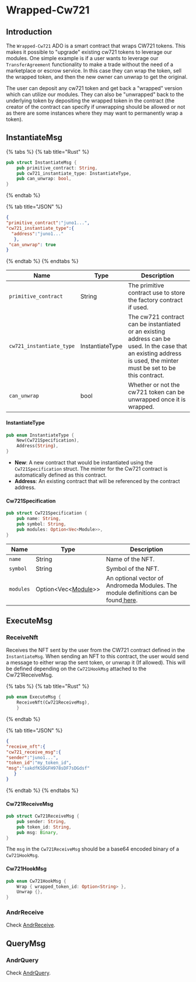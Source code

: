 # Wrapped-Cw721

## Introduction

The `Wrapped-Cw721` ADO is a smart contract that wraps CW721 tokens. This makes it possible to "upgrade" existing cw721 tokens to leverage our modules. One simple example is if a user wants to leverage our `TransferAgreement` functionality to make a trade without the need of a marketplace or escrow service. In this case they can wrap the token, sell the wrapped token, and then the new owner can unwrap to get the original.

The user can deposit any cw721 token and get back a "wrapped" version which can utilize our modules. They can also be "unwrapped" back to  the underlying token by depositing the wrapped token in the contract (the creator of the contract can specify if unwrapping should be allowed or not as there are some instances where they may want to permanently wrap a token).

## InstantiateMsg

{% tabs %}
{% tab title="Rust" %}
```rust
pub struct InstantiateMsg {
    pub primitive_contract: String,
    pub cw721_instantiate_type: InstantiateType,
    pub can_unwrap: bool,
}
```
{% endtab %}

{% tab title="JSON" %}
```json
{
"primitive_contract":"juno1...",
"cw721_instantiate_type":{
  "address":"juno1..."
   },
 "can_unwrap": true
}
```
{% endtab %}
{% endtabs %}

| Name                     | Type            | Description                                                                                                                                                           |
| ------------------------ | --------------- | --------------------------------------------------------------------------------------------------------------------------------------------------------------------- |
| `primitive_contract`     | String          | The primitive contract use to store the factory contract  if used.                                                                                                    |
| `cw721_instantiate_type` | InstantiateType | The cw721 contract can be instantiated or an existing address can be used. In the case that  an existing address is used, the minter must be set to be this contract. |
| `can_unwrap`             | bool            | Whether or not the cw721 token can be unwrapped once it is wrapped.                                                                                                   |

#### InstantiateType

```rust
pub enum InstantiateType {
    New(Cw721Specification),
    Address(String),
}
```

* **New**: A new contract that would be instantiated using the `Cw721Specification` struct. The minter for the Cw721 contract is automatically defined as this contract.
* **Address**: An existing contract that will be referenced by the contract address.

#### Cw721Specification

```rust
pub struct Cw721Specification {
    pub name: String,
    pub symbol: String,
    pub modules: Option<Vec<Module>>,
}
```

| Name      | Type                                                     | Description                                                                                                            |
| --------- | -------------------------------------------------------- | ---------------------------------------------------------------------------------------------------------------------- |
| `name`    | String                                                   | Name of the NFT.                                                                                                       |
| `symbol`  | String                                                   | Symbol of the NFT.                                                                                                     |
| `modules` | Option\<Vec<[Module](../modules/module-definitions.md)>> | An optional vector of Andromeda Modules. The module definitions can be found[ here](../modules/module-definitions.md). |

## ExecuteMsg

### ReceiveNft

Receives the NFT sent by the user from the CW721 contract defined in the `InstantiateMsg`. When sending an NFT to this contract, the user would send a message to either wrap the sent token, or unwrap it (If allowed). This will be defined depending on the `Cw721HookMsg` attached to the Cw721ReceiveMsg.

{% tabs %}
{% tab title="Rust" %}
```rust
pub enum ExecuteMsg {
    ReceiveNft(Cw721ReceiveMsg),
    }
```
{% endtab %}

{% tab title="JSON" %}
```json
{
"receive_nft":{
"cw721_receive_msg":{
"sender":"juno1...",
"token_id":"my_token_id",
"msg":"sakdfKSDGFH978sDF7sDGdsf"
   }
}
```
{% endtab %}
{% endtabs %}

#### Cw721ReceiveMsg

```rust
pub struct Cw721ReceiveMsg {
    pub sender: String,
    pub token_id: String,
    pub msg: Binary,
}
```

The `msg` in the `Cw721ReceiveMsg` should be a base64 encoded binary of a  `Cw721HookMsg`.

#### Cw721HookMsg

```rust
pub enum Cw721HookMsg {
    Wrap { wrapped_token_id: Option<String> },
    Unwrap {},
}
```

### AndrReceive&#x20;

Check [AndrReceive](../ado\_base/andrreceive-andrquery.md#andrrecieve).

## QueryMsg

### AndrQuery

Check [AndrQuery](../ado\_base/andrreceive-andrquery.md#andrquery).
